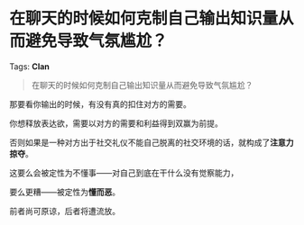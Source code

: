 # 在聊天的时候如何克制自己输出知识量从而避免导致气氛尴尬？

Tags: **Clan**

> 在聊天的时候如何克制自己输出知识量从而避免导致气氛尴尬？

那要看你输出的时候，有没有真的扣住对方的需要。

你想释放表达欲，需要以对方的需要和利益得到双赢为前提。

否则如果是一种对方出于社交礼仪不能自己脱离的社交环境的话，就构成了**注意力掠夺**。

这要么会被定性为不懂事——对自己到底在干什么没有觉察能力，

要么更糟——被定性为**懂而恶**。

前者尚可原谅，后者将遭流放。




